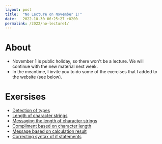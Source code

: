 ```yaml
---
layout: post
title:  "No Lecture on November 1!"
date:   2022-10-30 06:25:27 +0200
permalink: /2022/no-lecture1/
---
```


# About

- November 1 is public holiday, so there won't be a lecture. We will continue with the new material next week.
- In the meantime, I invite you to do some of the exercises that I added to the website (see below).

# Exersises

- [Detection of types](https://adamkocsis.github.io/rkheion/Exercises/2022-10-27a_type_detection.html)
- [Length of character strings](https://adamkocsis.github.io/rkheion/Exercises/2022-10-27_string-length.html)
- [Messaging the length of character strings](https://adamkocsis.github.io/rkheion/Exercises/2022-10-27b_messaging_nchar.html)
- [Compliment based on character length](https://adamkocsis.github.io/rkheion/Exercises/2022-10-27c_if_message_nchar.html)
- [Message based on calculation result](https://adamkocsis.github.io/rkheion/Exercises/2022-10-27e_if_else_message.html)
- [Correcting syntax of if statements](https://adamkocsis.github.io/rkheion/Exercises/2022-10-27d_if_syntax.html)



